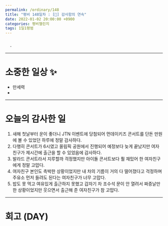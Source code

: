 ```yaml
---
permalink: /ordinary/148
title: "평비 148일차 : [🎤] 감사함의 연속"
date: 2022-01-02 20:00:00 +0900
categories: 평비챌린지
tags: 1일1평범
---
```

```

  - 
```

---
# 소중한 일상 ✨
- 만세력
- 

---
# 오늘의 감사한 일
1. 새해 첫날부터 운이 좋더니 JTN 이벤트에 당첨되어 먼데이키즈 콘서트를 단돈 만원에 볼 수 있었던 하루에 정말 감사하다.  
2. 다행히 콘서트가 6시였고 올림픽 공원에서 진행되어 예정보다 늦게 끝났지만 여자친구가 제시간에 출근을 할 수 있었음에 감사하다.  
3. 발라드 콘서트라서 지루할까 걱정했지만 아이돌 콘서트보다 훨 재밌어 한 여자친구에게 정말 고맙다.  
4. 여자친구 본인도 촉박한 상황이었지만 내 차의 기름이 거의 다 떨어졌다고 걱정하며 주유소 먼저 들려도 된다는 여자친구가 너무 고맙다.  
5. 밥도 못 먹고 여유있게 출근하지 못했고 갑자기 차 조수석 문이 안 열려서 짜증날만한 상황이었지만 웃으면서 출근해 준 여자친구가 참 고맙다.  

---
# 회고 (DAY)
